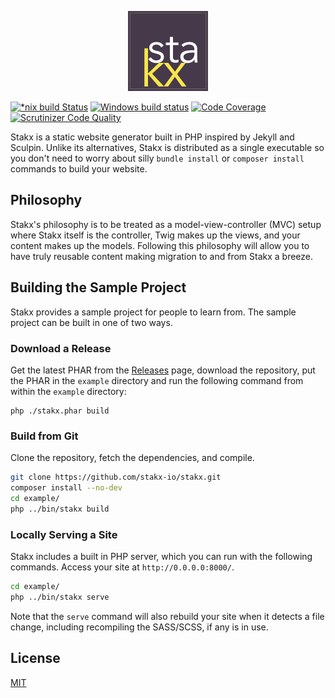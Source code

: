 <p align="center"><img alt="stakx logo" src=".github/brand.png"></p>

[![*nix build Status](https://img.shields.io/travis/stakx-io/stakx.svg)](https://travis-ci.org/stakx-io/stakx)
[![Windows build status](https://ci.appveyor.com/api/projects/status/0otqsetd0079jipd?svg=true)](https://ci.appveyor.com/project/allejo/stakx)
[![Code Coverage](https://img.shields.io/scrutinizer/coverage/g/stakx-io/stakx.svg)](https://scrutinizer-ci.com/g/stakx-io/stakx/?branch=master)
[![Scrutinizer Code Quality](https://img.shields.io/scrutinizer/g/stakx-io/stakx.svg)](https://scrutinizer-ci.com/g/stakx-io/stakx/?branch=master)

Stakx is a static website generator built in PHP inspired by Jekyll and Sculpin. Unlike its alternatives, Stakx is distributed as a single executable so you don't need to worry about silly `bundle install` or `composer install` commands to build your website.

## Philosophy

Stakx's philosophy is to be treated as a model-view-controller (MVC) setup where Stakx itself is the controller, Twig makes up the views, and your content makes up the models. Following this philosophy will allow you to have truly reusable content making migration to and from Stakx a breeze.

## Building the Sample Project

Stakx provides a sample project for people to learn from. The sample project can be built in one of two ways.

### Download a Release

Get the latest PHAR from the [Releases](https://github.com/stakx-io/stakx/releases) page, download the repository, put the PHAR in the `example` directory and run the following command from within the `example` directory:

```
php ./stakx.phar build
```

### Build from Git

Clone the repository, fetch the dependencies, and compile.

```bash
git clone https://github.com/stakx-io/stakx.git
composer install --no-dev
cd example/
php ../bin/stakx build
```

### Locally Serving a Site

Stakx includes a built in PHP server, which you can run with the following commands. Access your site at `http://0.0.0.0:8000/`.

```bash
cd example/
php ../bin/stakx serve
```

Note that the `serve` command will also rebuild your site when it detects a file change, including recompiling the SASS/SCSS, if any is in use.

## License

[MIT](./LICENSE.md)
